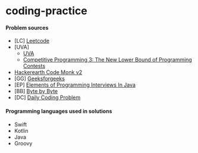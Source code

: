 # coding-practice 
#### Problem sources

* [LC] [Leetcode](http://leetcode.com) 
* [UVA] 
    * [UVA](https://uva.onlinejudge.org/)
    * [Competitive Programming 3: The New Lower Bound of Programming Contests](https://sites.google.com/site/stevenhalim/)
* [Hackerearth Code Monk v2](https://www.hackerearth.com/practice/codemonk/)
* [GG] [Geeksforgeeks](http://www.practice.geeksforgeeks.org/)
* [EP] [Elements of Programming Interviews In Java](https://github.com/adnanaziz/epicode)
* [BB] [Byte by Byte](https://www.byte-by-byte.com)
* [DC] [Daily Coding Problem](https://www.dailycodingproblem.com/)

#### Programming languages used in solutions

* Swift
* Kotlin
* Java
* Groovy